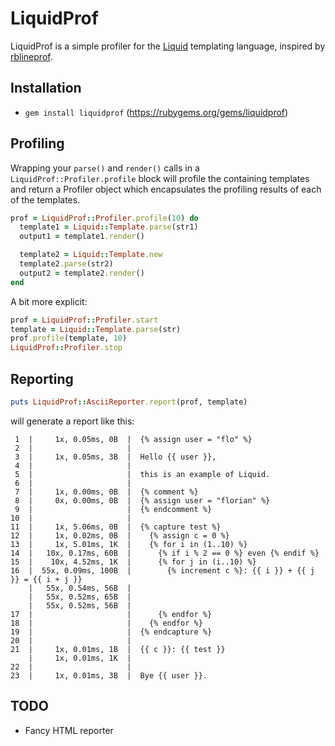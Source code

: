 LiquidProf
==========

LiquidProf is a simple profiler for the [Liquid](https://github.com/Shopify/liquid)
templating language, inspired by [rblineprof](https://github.com/tmm1/rblineprof).

Installation
------------
* ```gem install liquidprof``` (https://rubygems.org/gems/liquidprof)

Profiling
---------

Wrapping your ```parse()``` and ```render()``` calls in a
```LiquidProf::Profiler.profile``` block will profile the containing
templates and return a Profiler object which encapsulates the profiling
results of each of the templates.

```ruby
prof = LiquidProf::Profiler.profile(10) do
  template1 = Liquid::Template.parse(str1)
  output1 = template1.render()

  template2 = Liquid::Template.new
  template2.parse(str2)
  output2 = template2.render()
end
```

A bit more explicit:

```ruby
prof = LiquidProf::Profiler.start
template = Liquid::Template.parse(str)
prof.profile(template, 10)
LiquidProf::Profiler.stop
```

Reporting
---------
```ruby
puts LiquidProf::AsciiReporter.report(prof, template)
```

will generate a report like this:

```
 1  |     1x, 0.05ms, 0B  |  {% assign user = "flo" %}
 2  |                     |
 3  |     1x, 0.05ms, 3B  |  Hello {{ user }},
 4  |                     |
 5  |                     |  this is an example of Liquid.
 6  |                     |
 7  |     1x, 0.00ms, 0B  |  {% comment %}
 8  |     0x, 0.00ms, 0B  |  {% assign user = "florian" %}
 9  |                     |  {% endcomment %}
10  |                     |
11  |     1x, 5.06ms, 0B  |  {% capture test %}
12  |     1x, 0.02ms, 0B  |    {% assign c = 0 %}
13  |     1x, 5.01ms, 1K  |    {% for i in (1..10) %}
14  |   10x, 0.17ms, 60B  |      {% if i % 2 == 0 %} even {% endif %}
15  |    10x, 4.52ms, 1K  |      {% for j in (i..10) %}
16  |  55x, 0.09ms, 100B  |        {% increment c %}: {{ i }} + {{ j }} = {{ i + j }}
    |   55x, 0.54ms, 56B  |
    |   55x, 0.52ms, 65B  |
    |   55x, 0.52ms, 56B  |
17  |                     |      {% endfor %}
18  |                     |    {% endfor %}
19  |                     |  {% endcapture %}
20  |                     |
21  |     1x, 0.01ms, 1B  |  {{ c }}: {{ test }}
    |     1x, 0.01ms, 1K  |
22  |                     |
23  |     1x, 0.01ms, 3B  |  Bye {{ user }}.
```

TODO
----
* Fancy HTML reporter
